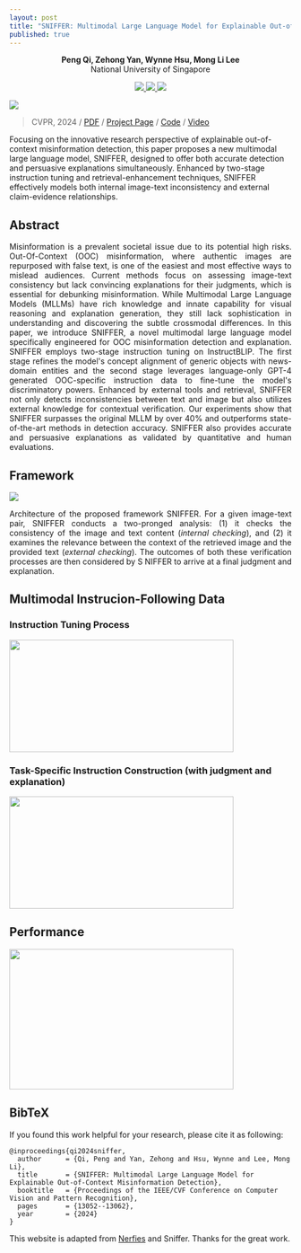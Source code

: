 ```yaml
---
layout: post
title: "SNIFFER: Multimodal Large Language Model for Explainable Out-of-Context Misinformation Detection"
published: true
---
```


<p align="center">
  <strong>Peng Qi, Zehong Yan, Wynne Hsu, Mong Li Lee</strong>
  <br>
  National University of Singapore
</p>

<p align="center">
  <a href="https://arxiv.org/abs/2403.03170"> 
    <img src="https://img.shields.io/badge/arXiv-B31B1B?logo=arxiv&labelColor=grey" />
  </a> 
  <a href="https://youtu.be/zPTZnz9nhlI"> 
    <img src="https://img.shields.io/badge/Video-FF0000?logo=youtube&labelColor=grey" />
  </a> 
  <a href="https://huggingface.co/MischaQI/SNIFFER"> 
    <img src="https://img.shields.io/badge/Model-FFD21E?logo=huggingface&logoColor=white&labelColor=grey" />
  </a> 
</p>

<div class="img-div-any-width" markdown="0">
  <image src="/images/Sniffer/introcase.jpg"/>
</div>


<blockquote class='subtle'>
  CVPR, 2024 / <a href="https://arxiv.org/pdf/2403.03170">PDF</a> / <a href="https://pengqi.site/Sniffer/">Project Page</a> / <a href="https://github.com/MischaQI/Sniffer">Code</a> / <a href="https://youtu.be/zPTZnz9nhlI">Video</a>
</blockquote>


Focusing on the innovative research perspective of explainable out-of-context misinformation detection, this paper proposes a new multimodal large language model, SNIFFER, designed to offer both accurate detection and persuasive explanations simultaneously. Enhanced by two-stage instruction tuning and retrieval-enhancement techniques, SNIFFER effectively models both internal image-text inconsistency and external claim-evidence relationships.
<!--more-->




## Abstract
<p align="justify">
  Misinformation is a prevalent societal issue due to its potential high risks. Out-Of-Context (OOC) misinformation, where authentic images are repurposed with false text, is one of the easiest and most effective ways to mislead audiences. Current methods focus on assessing image-text consistency but lack convincing explanations for their judgments, which is essential for debunking misinformation. While Multimodal Large Language Models (MLLMs) have rich knowledge and innate capability for visual reasoning and explanation generation, they still lack sophistication in understanding and discovering the subtle crossmodal differences. In this paper, we introduce SNIFFER, a novel multimodal large language model specifically engineered for OOC misinformation detection and explanation. SNIFFER employs two-stage instruction tuning on InstructBLIP. The first stage refines the model's concept alignment of generic objects with news-domain entities and the second stage leverages language-only GPT-4 generated OOC-specific instruction data to fine-tune the model's discriminatory powers. Enhanced by external tools and retrieval, SNIFFER not only detects inconsistencies between text and image but also utilizes external knowledge for contextual verification. Our experiments show that SNIFFER surpasses the original MLLM by over 40% and outperforms state-of-the-art methods in detection accuracy. SNIFFER also provides accurate and persuasive explanations as validated by quantitative and human evaluations.
</p>


## Framework
<div class="img-div-any-width" markdown="0">
  <image src="/images/Sniffer/framework.jpg"/>
</div>

<p align="justify">
  Architecture of the proposed framework SNIFFER. For a given image-text pair, SNIFFER conducts a two-pronged analysis: (1) it checks the consistency of the image and text content (<em>internal checking</em>), and (2) it examines the relevance between the context of the retrieved image and the provided text (<em>external checking</em>). The outcomes of both these verification processes are then considered by S NIFFER to arrive at a final judgment and explanation.
</p>

## Multimodal Instrucion-Following Data

### Instruction Tuning Process

<div class="img-div-any-width" markdown="0">
  <image src="/images/Sniffer/process.jpg" width='400' height='200'/>
</div>

### Task-Specific Instruction Construction (with judgment and explanation)

<div class="img-div-any-width" markdown="0">
  <image src="/images/Sniffer/oocdata.jpg" width='400' height='200'/>
</div>

## Performance
<div class="img-div-any-width" markdown="0">
  <image src="/images/Sniffer/detection.jpg" width='400' height='250'/>
</div>

## BibTeX
If you found this work helpful for your research, please cite it as following:
```
@inproceedings{qi2024sniffer,
  author      = {Qi, Peng and Yan, Zehong and Hsu, Wynne and Lee, Mong Li},
  title       = {SNIFFER: Multimodal Large Language Model for Explainable Out-of-Context Misinformation Detection},
  booktitle   = {Proceedings of the IEEE/CVF Conference on Computer Vision and Pattern Recognition},
  pages       = {13052--13062},
  year        = {2024}
}
```


<footer class="footer">
  <p>
    This website is adapted from <a href="https://github.com/nerfies/nerfies.github.io">Nerfies</a> and <a hred="https://pengqi.site/Sniffer/">Sniffer</a>. Thanks for the great work.
  </p>
</footer>
